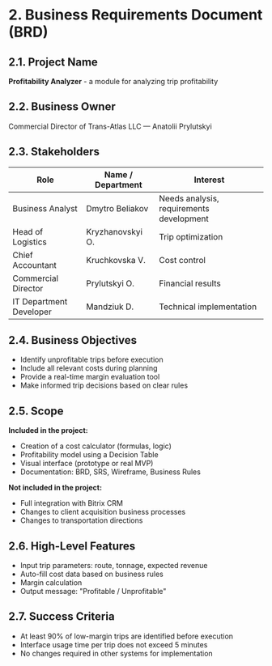 # 2. Business Requirements Document (BRD)

## 2.1. Project Name

**Profitability Analyzer** - a module for analyzing trip profitability

## 2.2. Business Owner

Commercial Director of Trans-Atlas LLC — Anatolii Prylutskyi

## 2.3. Stakeholders

| Role                    | Name / Department           | Interest                                |
|-------------------------|-----------------------------|------------------------------------------|
| Business Analyst        | Dmytro Beliakov             | Needs analysis, requirements development |
| Head of Logistics       | Kryzhanovskyi O.            | Trip optimization                        |
| Chief Accountant        | Kruchkovska V.              | Cost control                             |
| Commercial Director     | Prylutskyi O.               | Financial results                        |
| IT Department Developer | Mandziuk D.                 | Technical implementation                 |

## 2.4. Business Objectives

- Identify unprofitable trips before execution
- Include all relevant costs during planning
- Provide a real-time margin evaluation tool
- Make informed trip decisions based on clear rules

## 2.5. Scope

**Included in the project:**
- Creation of a cost calculator (formulas, logic)
- Profitability model using a Decision Table
- Visual interface (prototype or real MVP)
- Documentation: BRD, SRS, Wireframe, Business Rules

**Not included in the project:**
- Full integration with Bitrix CRM
- Changes to client acquisition business processes
- Changes to transportation directions

## 2.6. High-Level Features

- Input trip parameters: route, tonnage, expected revenue
- Auto-fill cost data based on business rules
- Margin calculation
- Output message: "Profitable / Unprofitable"

## 2.7. Success Criteria

- At least 90% of low-margin trips are identified before execution
- Interface usage time per trip does not exceed 5 minutes
- No changes required in other systems for implementation
